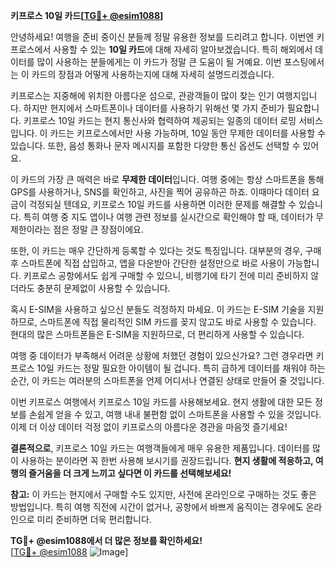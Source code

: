 **키프로스 10일 카드[[TG💪+ @esim1088](https://t.me/s/esim1088)]**

안녕하세요! 여행을 준비 중이신 분들께 정말 유용한 정보를 드리려고 합니다. 이번엔 키프로스에서 사용할 수 있는 **10일 카드**에 대해 자세히 알아보겠습니다. 특히 해외에서 데이터를 많이 사용하는 분들에게는 이 카드가 정말 큰 도움이 될 거예요. 이번 포스팅에서는 이 카드의 장점과 어떻게 사용하는지에 대해 자세히 설명드리겠습니다.

키프로스는 지중해에 위치한 아름다운 섬으로, 관광객들이 많이 찾는 인기 여행지입니다. 하지만 현지에서 스마트폰이나 데이터를 사용하기 위해선 몇 가지 준비가 필요합니다. 키프로스 10일 카드는 현지 통신사와 협력하여 제공되는 일종의 데이터 로밍 서비스입니다. 이 카드는 키프로스에서만 사용 가능하며, 10일 동안 무제한 데이터를 사용할 수 있습니다. 또한, 음성 통화나 문자 메시지를 포함한 다양한 통신 옵션도 선택할 수 있어요.

이 카드의 가장 큰 매력은 바로 **무제한 데이터**입니다. 여행 중에는 항상 스마트폰을 통해 GPS를 사용하거나, SNS를 확인하고, 사진을 찍어 공유하곤 하죠. 이때마다 데이터 요금이 걱정되실 텐데요, 키프로스 10일 카드를 사용하면 이러한 문제를 해결할 수 있습니다. 특히 여행 중 지도 앱이나 여행 관련 정보를 실시간으로 확인해야 할 때, 데이터가 무제한이라는 점은 정말 큰 장점이에요.

또한, 이 카드는 매우 간단하게 등록할 수 있다는 것도 특징입니다. 대부분의 경우, 구매 후 스마트폰에 직접 삽입하고, 앱을 다운받아 간단한 설정만으로 바로 사용이 가능합니다. 키프로스 공항에서도 쉽게 구매할 수 있으니, 비행기에 타기 전에 미리 준비하지 않더라도 충분히 문제없이 사용할 수 있습니다.

혹시 E-SIM을 사용하고 싶으신 분들도 걱정하지 마세요. 이 카드는 E-SIM 기술을 지원하므로, 스마트폰에 직접 물리적인 SIM 카드를 꽂지 않고도 바로 사용할 수 있습니다. 현대의 많은 스마트폰들은 E-SIM을 지원하므로, 더 편리하게 사용할 수 있습니다.

여행 중 데이터가 부족해서 어려운 상황에 처했던 경험이 있으신가요? 그런 경우라면 키프로스 10일 카드는 정말 필요한 아이템이 될 겁니다. 특히 급하게 데이터를 채워야 하는 순간, 이 카드는 여러분의 스마트폰을 언제 어디서나 연결된 상태로 만들어 줄 것입니다.

이번 키프로스 여행에서 키프로스 10일 카드를 사용해보세요. 현지 생활에 대한 모든 정보를 손쉽게 얻을 수 있고, 여행 내내 불편함 없이 스마트폰을 사용할 수 있을 것입니다. 이제 더 이상 데이터 걱정 없이 키프로스의 아름다운 경관을 마음껏 즐기세요!

**결론적으로**, 키프로스 10일 카드는 여행객들에게 매우 유용한 제품입니다. 데이터를 많이 사용하는 분이라면 꼭 한번 사용해 보시기를 권장드립니다. **현지 생활에 적응하고, 여행의 즐거움을 더 크게 느끼고 싶다면 이 카드를 선택해보세요!**

**참고:** 이 카드는 현지에서 구매할 수도 있지만, 사전에 온라인으로 구매하는 것도 좋은 방법입니다. 특히 여행 직전에 시간이 없거나, 공항에서 바쁘게 움직이는 경우에도 온라인으로 미리 준비하면 더욱 편리합니다.

**TG💪+ @esim1088에서 더 많은 정보를 확인하세요!**  
[[TG💪+ @esim1088](https://t.me/s/esim1088) ![Image](https://i.postimg.cc/Y0z9fWf4/image.png)]